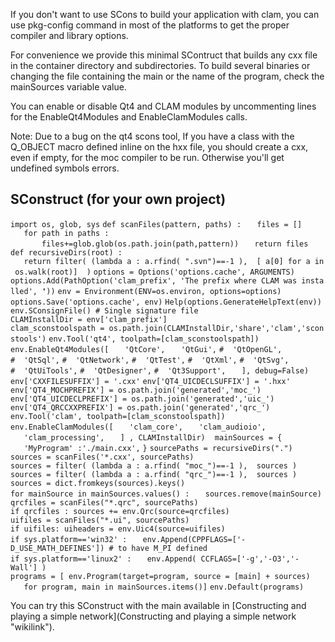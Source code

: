 If you don't want to use SCons to build your application with clam, you can use pkg-config command in most of the platforms to get the proper compiler and library options.

For convenience we provide this minimal SContruct that builds any cxx file in the container directory and subdirectories. To build several binaries or changing the file containing the main or the name of the program, check the mainSources variable value.

You can enable or disable Qt4 and CLAM modules by uncommenting lines for the EnableQt4Modules and EnableClamModules calls.

Note: Due to a bug on the qt4 scons tool, If you have a class with the Q\_OBJECT macro defined inline on the hxx file, you should create a cxx, even if empty, for the moc compiler to be run. Otherwise you'll get undefined symbols errors.

SConstruct (for your own project)
---------------------------------

`import os, glob, sys`
`def scanFiles(pattern, paths) :`
`   files = []`
`   for path in paths :`
`       files+=glob.glob(os.path.join(path,pattern))`
`   return files`
`def recursiveDirs(root) :`
`   return filter( (lambda a : a.rfind( ".svn")==-1 ),  [ a[0] for a in os.walk(root)]  )`
`options = Options('options.cache', ARGUMENTS)`
`options.Add(PathOption('clam_prefix', 'The prefix where CLAM was installed', `**`'`**`))`
`env = Environment(ENV=os.environ, options=options)`
`options.Save('options.cache', env)`
`Help(options.GenerateHelpText(env))`
`env.SConsignFile() # Single signature file`
`CLAMInstallDir = env['clam_prefix']`
`clam_sconstoolspath = os.path.join(CLAMInstallDir,'share','clam','sconstools')`
`env.Tool('qt4', toolpath=[clam_sconstoolspath])`
`env.EnableQt4Modules([`
`   'QtCore',`
`   'QtGui',`
`#  'QtOpenGL',`
`#  'QtSql',`
`#  'QtNetwork',`
`#  'QtTest',`
`#  'QtXml',`
`#  'QtSvg',`
`#  'QtUiTools',`
`#  'QtDesigner',`
`#  'Qt3Support',`
`   ], debug=False)`
`env['CXXFILESUFFIX'] = '.cxx'`
`env['QT4_UICDECLSUFFIX'] = '.hxx'`
`env['QT4_MOCHPREFIX'] = os.path.join('generated','moc_')`
`env['QT4_UICDECLPREFIX'] = os.path.join('generated','uic_')`
`env['QT4_QRCCXXPREFIX'] = os.path.join('generated','qrc_')`
`env.Tool('clam', toolpath=[clam_sconstoolspath])`
`env.EnableClamModules([`
`   'clam_core',`
`   'clam_audioio',`
`   'clam_processing',`
`   ] , CLAMInstallDir)`
` `
`mainSources = {`
`   'MyProgram' :'./main.cxx',`
`}`
`sourcePaths = recursiveDirs(".")`
`sources = scanFiles('*.cxx', sourcePaths)`
`sources = filter( (lambda a : a.rfind( "moc_")==-1 ),  sources )`
`sources = filter( (lambda a : a.rfind( "qrc_")==-1 ),  sources )`
`sources = dict.fromkeys(sources).keys()`
`for mainSource in mainSources.values() :`
`   sources.remove(mainSource)`
`qrcfiles = scanFiles("*.qrc", sourcePaths)`
`if qrcfiles : sources += env.Qrc(source=qrcfiles)`
`uifiles = scanFiles("*.ui", sourcePaths)`
`if uifiles: uiheaders = env.Uic4(source=uifiles)`
`if sys.platform=='win32' :`
`   env.Append(CPPFLAGS=['-D_USE_MATH_DEFINES']) # to have M_PI defined`
`if sys.platform=='linux2' :`
`   env.Append( CCFLAGS=['-g','-O3','-Wall'] )`
`programs = [ env.Program(target=program, source = [main] + sources) `
`   for program, main in mainSources.items()]`
`env.Default(programs)`

You can try this SConstruct with the main available in [Constructing and playing a simple network](Constructing and playing a simple network "wikilink").
